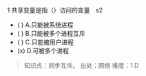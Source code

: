 1
共享变量是指（）访问的变量　s2
- ( ) A.只能被系统进程
- ( ) B.只能被多个进程互斥
- ( ) C.只能被用户进程
- (x) D.可被多个进程

> 知识点：同步互斥。
> 出处：网络
> 难度：1
> D
